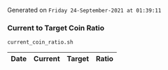 Generated on `Friday 24-September-2021 at 01:39:11`

### Current to Target Coin Ratio
`current_coin_ratio.sh`

Date|Current|Target|Ratio
---|---|---|---
